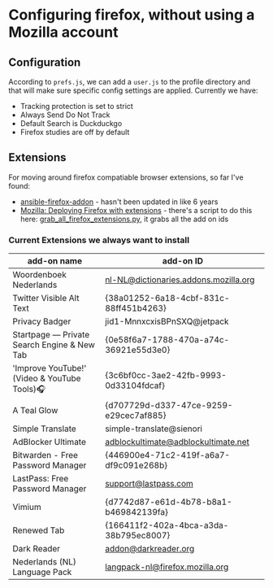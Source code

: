 # Configuring firefox, without using a Mozilla account

## Configuration
According to `prefs.js`, we can add a `user.js` to the profile directory and that will make sure specific config settings are applied. Currently we have:
- Tracking protection is set to strict
- Always Send Do Not Track
- Default Search is Duckduckgo
- Firefox studies are off by default

## Extensions
For moving around firefox compatiable browser extensions, so far I've found:
- [ansible-firefox-addon](https://github.com/alzadude/ansible-firefox-addon) - hasn't been updated in like 6 years
- [Mozilla: Deploying Firefox with extensions](https://support.mozilla.org/en-US/kb/deploying-firefox-with-extensions) - there's a script to do this here: [grab_all_firefox_extensions.py](./grab_all_firefox_extensions.py), it grabs all the add on ids

### Current Extensions we always want to install

add-on name | add-on ID
---|---
| Woordenboek Nederlands | nl-NL@dictionaries.addons.mozilla.org |
| Twitter Visible Alt Text | {38a01252-6a18-4cbf-831c-88ff451b4263} |
| Privacy Badger | jid1-MnnxcxisBPnSXQ@jetpack |
| Startpage — Private Search Engine & New Tab | {0e58f6a7-1788-470a-a74c-36921e55d3e0} |
| 'Improve YouTube!' (Video & YouTube Tools)🎧 | {3c6bf0cc-3ae2-42fb-9993-0d33104fdcaf} |
| A Teal Glow | {d707729d-d337-47ce-9259-e29cec7af885} |
| Simple Translate | simple-translate@sienori |
| AdBlocker Ultimate | adblockultimate@adblockultimate.net |
| Bitwarden - Free Password Manager | {446900e4-71c2-419f-a6a7-df9c091e268b} |
| LastPass: Free Password Manager | support@lastpass.com |
| Vimium | {d7742d87-e61d-4b78-b8a1-b469842139fa} |
| Renewed Tab | {166411f2-402a-4bca-a3da-38b795ec8007} |
| Dark Reader | addon@darkreader.org |
| Nederlands (NL) Language Pack | langpack-nl@firefox.mozilla.org |
